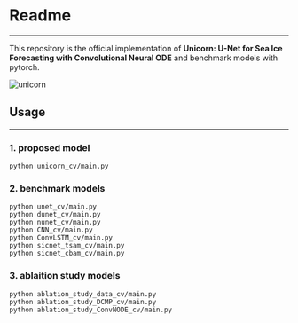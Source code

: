 # Readme
---
This repository is the official implementation of **Unicorn: U-Net for Sea Ice Forecasting with Convolutional Neural
ODE** and benchmark models with pytorch.

<img width="500">![unicorn](https://github.com/Optim-Lab/sif-models/assets/98927724/7ee94980-5432-4d63-9bea-d934f7f87089)

## Usage
---
### 1. proposed model
```
python unicorn_cv/main.py
```

### 2. benchmark models
```
python unet_cv/main.py
python dunet_cv/main.py
python nunet_cv/main.py
python CNN_cv/main.py
python ConvLSTM_cv/main.py
python sicnet_tsam_cv/main.py
python sicnet_cbam_cv/main.py
```

### 3. ablaition study models
```
python ablation_study_data_cv/main.py
python ablation_study_DCMP_cv/main.py
python ablation_study_ConvNODE_cv/main.py
```
